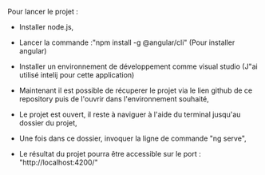 Pour lancer le projet :

  - Installer node.js,
  - Lancer la commande :"npm install -g @angular/cli" (Pour installer angular)
  - Installer un environnement de développement comme visual studio (J"ai utilisé intelij pour cette application)

  - Maintenant il est possible de récuperer le projet via le lien github de ce repository puis de l'ouvrir dans l'environnement souhaité,
  - Le projet est ouvert, il reste à naviguer à l'aide du terminal jusqu'au dossier du projet,
  - Une fois dans ce dossier, invoquer la ligne de commande "ng serve",
  - Le résultat du projet pourra être accessible sur le port : "http://localhost:4200/" 
